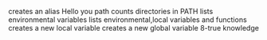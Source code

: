 creates an alias
Hello you
path
counts directories in PATH
lists environmental variables
lists environmental,local variables and functions
 creates a new local variable
creates a new global variable
8-true knowledge
